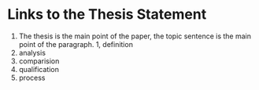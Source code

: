 # Links to the Thesis Statement
1. The thesis is the main point of the paper, the topic sentence is the main point of the paragraph.
1, definition
2. analysis
2. comparision
3. qualification
4. process
